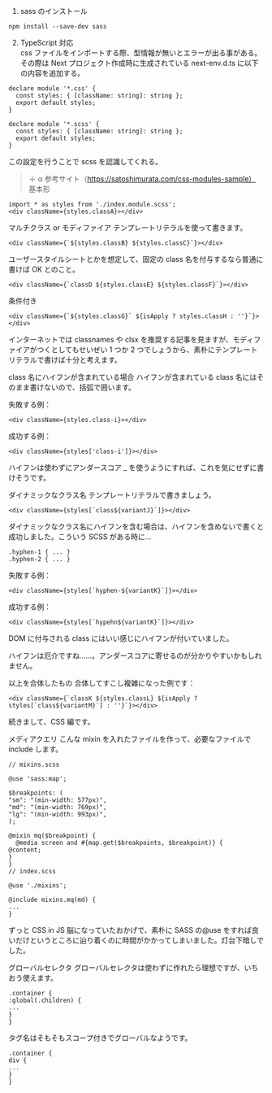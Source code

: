 1.  sass のインストール

```
npm install --save-dev sass
```

2. TypeScript 対応  
   css ファイルをインポートする際、型情報が無いとエラーが出る事がある。
   その際は Next プロジェクト作成時に生成されている next-env.d.ts に以下の内容を追加する。

```
declare module '*.css' {
  const styles: { [className: string]: string };
  export default styles;
}

declare module '*.scss' {
  const styles: { [className: string]: string };
  export default styles;
}
```

この設定を行うことで scss を認識してくれる。

> ＋ α 参考サイト（https://satoshimurata.com/css-modules-sample）
> 基本形

```
import * as styles from './index.module.scss';
<div className={styles.classA}></div>
```

マルチクラス or モディファイア
テンプレートリテラルを使って書きます。

```
<div className={`${styles.classB} ${styles.classC}`}></div>
```

ユーザースタイルシートとかを想定して、固定の class 名を付与するなら普通に書けば OK とのこと。

```
<div className={`classD ${styles.classE} ${styles.classF}`}></div>
```

条件付き

```
<div className={`${styles.classG}` ${isApply ? styles.classH : ''}`}></div>
```

インターネットでは classnames や clsx を推奨する記事を見ますが、モディファイアがつくとしてもせいぜい 1 つか 2 つでしょうから、素朴にテンプレートリテラルで書けば十分と考えます。

class 名にハイフンが含まれている場合
ハイフンが含まれている class 名にはそのまま書けないので、括弧で囲います。

失敗する例：

```
<div className={styles.class-i}></div>
```

成功する例：

```
<div className={styles['class-i']}></div>
```

ハイフンは使わずにアンダースコア \_ を使うようにすれば、これを気にせずに書けそうです。

ダイナミックなクラス名
テンプレートリテラルで書きましょう。

```
<div className={styles[`class${variantJ}`]}></div>
```

ダイナミックなクラス名にハイフンを含む場合は、ハイフンを含めないで書くと成功しました。こういう SCSS がある時に…

```
.hyphen-1 { ... }
.hyphen-2 { ... }
```

失敗する例：

```
<div className={styles[`hyphen-${variantK}`]}></div>
```

成功する例：

```
<div className={styles[`hypehn${variantK}`]}></div>
```

DOM に付与される class にはいい感じにハイフンが付いていました。

ハイフンは厄介ですね……。アンダースコアに寄せるのが分かりやすいかもしれません。

以上を合体したもの
合体してすこし複雑になった例です：

```
<div className={`classK ${styles.classL} ${isApply ? styles[`class${variantM}`] : ''}`}></div>
```

続きまして、CSS 編です。

メディアクエリ
こんな mixin を入れたファイルを作って、必要なファイルで include します。

```
// mixins.scss

@use 'sass:map';

$breakpoints: (
"sm": "(min-width: 577px)",
"md": "(min-width: 769px)",
"lg": "(min-width: 993px)",
);

@mixin mq($breakpoint) {
  @media screen and #{map.get($breakpoints, $breakpoint)} {
@content;
}
}
// index.scss

@use './mixins';

@include mixins.mq(md) {
...
}
```

ずっと CSS in JS 脳になっていたおかげで、素朴に SASS の@use をすれば良いだけというところに辿り着くのに時間がかかってしまいました。灯台下暗しでした。

グローバルセレクタ
グローバルセレクタは使わずに作れたら理想ですが、いちおう使えます。

```
.container {
:global(.children) {
...
}
}
```

タグ名はそもそもスコープ付きでグローバルなようです。

```
.container {
div {
...
}
}
```
